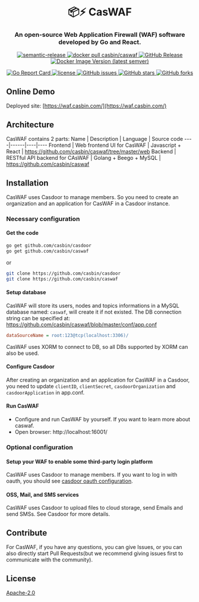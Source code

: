 <h1 align="center" style="border-bottom: none;">📦⚡️ CasWAF</h1>
<h3 align="center">An open-source Web Application Firewall (WAF) software developed by Go and React.</h3>
<p align="center">
  <a href="#badge">
    <img alt="semantic-release" src="https://img.shields.io/badge/%20%20%F0%9F%93%A6%F0%9F%9A%80-semantic--release-e10079.svg">
  </a>
  <a href="https://hub.docker.com/r/casbin/caswaf">
    <img alt="docker pull casbin/caswaf" src="https://img.shields.io/docker/pulls/casbin/caswaf.svg">
  </a>
  <a href="https://github.com/casbin/caswaf/releases/latest">
    <img alt="GitHub Release" src="https://img.shields.io/github/v/release/casbin/caswaf.svg">
  </a>
  <a href="https://hub.docker.com/repository/docker/casbin/caswaf">
    <img alt="Docker Image Version (latest semver)" src="https://img.shields.io/badge/Docker%20Hub-latest-brightgreen">
  </a>
</p>

<p align="center">
  <a href="https://goreportcard.com/report/github.com/casbin/caswaf">
    <img alt="Go Report Card" src="https://goreportcard.com/badge/github.com/casbin/caswaf?style=flat-square">
  </a>
  <a href="https://github.com/casbin/caswaf/blob/master/LICENSE">
    <img src="https://img.shields.io/github/license/casbin/caswaf?style=flat-square" alt="license">
  </a>
  <a href="https://github.com/casbin/caswaf/issues">
    <img alt="GitHub issues" src="https://img.shields.io/github/issues/casbin/caswaf?style=flat-square">
  </a>
  <a href="#">
    <img alt="GitHub stars" src="https://img.shields.io/github/stars/casbin/caswaf?style=flat-square">
  </a>
  <a href="https://github.com/casbin/caswaf/network">
    <img alt="GitHub forks" src="https://img.shields.io/github/forks/casbin/caswaf?style=flat-square">
  </a>
</p>

## Online Demo
Deployed site: [https://waf.casbin.com/](https://waf.casbin.com/)

## Architecture
CasWAF contains 2 parts:
Name | Description | Language | Source code
----|------|----|----
Frontend | Web frontend UI for CasWAF | Javascript + React | https://github.com/casbin/caswaf/tree/master/web
Backend | RESTful API backend for CAsWAF | Golang + Beego + MySQL | https://github.com/casbin/caswaf

## Installation
CasWAF uses Casdoor to manage members. So you need to create an organization and an application for CasWAF in a Casdoor instance.

### Necessary configuration

#### Get the code
```bash
go get github.com/casbin/casdoor
go get github.com/casbin/caswaf
```

or

```bash
git clone https://github.com/casbin/casdoor
git clone https://github.com/casbin/caswaf
```

#### Setup database

CasWAF will store its users, nodes and topics informations in a MySQL database named: `caswaf`, will create it if not existed. The DB connection string can be specified at: https://github.com/casbin/caswaf/blob/master/conf/app.conf

```ini
dataSourceName = root:123@tcp(localhost:3306)/
```
CasWAF uses XORM to connect to DB, so all DBs supported by XORM can also be used.

#### Configure Casdoor

After creating an organization and an application for CasWAF in a Casdoor, you need to update `clientID`, `clientSecret`, `casdoorOrganization` and `casdoorApplication` in app.conf.

#### Run CasWAF

- Configure and run CasWAF by yourself. If you want to learn more about caswaf.
- Open browser: http://localhost:16001/

### Optional configuration

#### Setup your WAF to enable some third-party login platform

  CasWAF uses Casdoor to manage members. If you want to log in with oauth, you should see [casdoor oauth configuration](https://casdoor.org/docs/provider/oauth/overview).

#### OSS, Mail, and SMS services

  CasWAF uses Casdoor to upload files to cloud storage, send Emails and send SMSs. See Casdoor for more details.

## Contribute

For CasWAF, if you have any questions, you can give Issues, or you can also directly start Pull Requests(but we recommend giving issues first to communicate with the community).

## License

[Apache-2.0](https://github.com/caswaf/caswaf/blob/master/LICENSE)